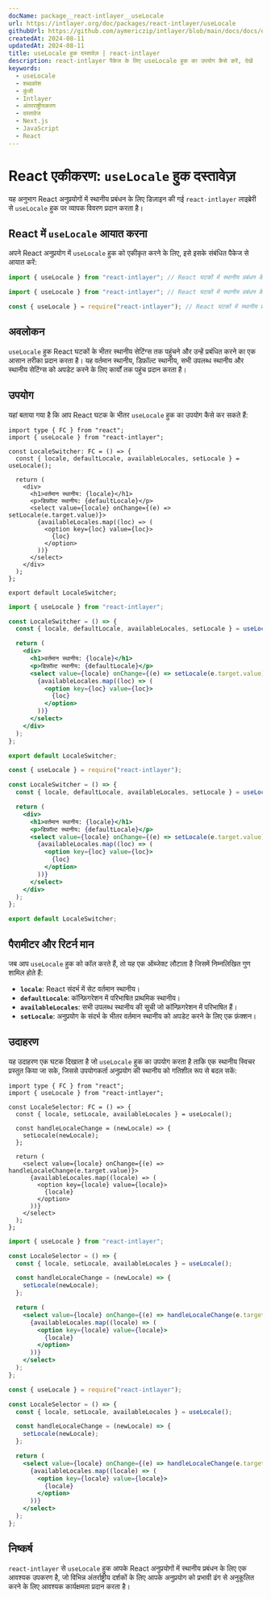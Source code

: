 ```yaml
---
docName: package__react-intlayer__useLocale
url: https://intlayer.org/doc/packages/react-intlayer/useLocale
githubUrl: https://github.com/aymericzip/intlayer/blob/main/docs/docs/en/packages/react-intlayer/useLocale.md
createdAt: 2024-08-11
updatedAt: 2024-08-11
title: useLocale हुक दस्तावेज़ | react-intlayer
description: react-intlayer पैकेज के लिए useLocale हुक का उपयोग कैसे करें, देखें
keywords:
  - useLocale
  - शब्दकोश
  - कुंजी
  - Intlayer
  - अंतरराष्ट्रीयकरण
  - दस्तावेज
  - Next.js
  - JavaScript
  - React
---
```


# React एकीकरण: `useLocale` हुक दस्तावेज़

यह अनुभाग React अनुप्रयोगों में स्थानीय प्रबंधन के लिए डिज़ाइन की गई `react-intlayer` लाइब्रेरी से `useLocale` हुक पर व्यापक विवरण प्रदान करता है।

## React में `useLocale` आयात करना

अपने React अनुप्रयोग में `useLocale` हुक को एकीकृत करने के लिए, इसे इसके संबंधित पैकेज से आयात करें:

```typescript codeFormat="typescript"
import { useLocale } from "react-intlayer"; // React घटकों में स्थानीय प्रबंधन के लिए उपयोग किया जाता है
```

```javascript codeFormat="esm"
import { useLocale } from "react-intlayer"; // React घटकों में स्थानीय प्रबंधन के लिए उपयोग किया जाता है
```

```javascript codeFormat="commonjs"
const { useLocale } = require("react-intlayer"); // React घटकों में स्थानीय प्रबंधन के लिए उपयोग किया जाता है
```

## अवलोकन

`useLocale` हुक React घटकों के भीतर स्थानीय सेटिंग्स तक पहुंचने और उन्हें प्रबंधित करने का एक आसान तरीका प्रदान करता है। यह वर्तमान स्थानीय, डिफ़ॉल्ट स्थानीय, सभी उपलब्ध स्थानीय और स्थानीय सेटिंग्स को अपडेट करने के लिए कार्यों तक पहुंच प्रदान करता है।

## उपयोग

यहां बताया गया है कि आप React घटक के भीतर `useLocale` हुक का उपयोग कैसे कर सकते हैं:

```tsx fileName="src/components/LocaleSwitcher.tsx" codeFormat="typescript"
import type { FC } from "react";
import { useLocale } from "react-intlayer";

const LocaleSwitcher: FC = () => {
  const { locale, defaultLocale, availableLocales, setLocale } = useLocale();

  return (
    <div>
      <h1>वर्तमान स्थानीय: {locale}</h1>
      <p>डिफ़ॉल्ट स्थानीय: {defaultLocale}</p>
      <select value={locale} onChange={(e) => setLocale(e.target.value)}>
        {availableLocales.map((loc) => (
          <option key={loc} value={loc}>
            {loc}
          </option>
        ))}
      </select>
    </div>
  );
};

export default LocaleSwitcher;
```

```jsx fileName="src/components/LocaleSwitcher.mjx" codeFormat="esm"
import { useLocale } from "react-intlayer";

const LocaleSwitcher = () => {
  const { locale, defaultLocale, availableLocales, setLocale } = useLocale();

  return (
    <div>
      <h1>वर्तमान स्थानीय: {locale}</h1>
      <p>डिफ़ॉल्ट स्थानीय: {defaultLocale}</p>
      <select value={locale} onChange={(e) => setLocale(e.target.value)}>
        {availableLocales.map((loc) => (
          <option key={loc} value={loc}>
            {loc}
          </option>
        ))}
      </select>
    </div>
  );
};

export default LocaleSwitcher;
```

```jsx fileName="src/components/LocaleSwitcher.csx" codeFormat="commonjs"
const { useLocale } = require("react-intlayer");

const LocaleSwitcher = () => {
  const { locale, defaultLocale, availableLocales, setLocale } = useLocale();

  return (
    <div>
      <h1>वर्तमान स्थानीय: {locale}</h1>
      <p>डिफ़ॉल्ट स्थानीय: {defaultLocale}</p>
      <select value={locale} onChange={(e) => setLocale(e.target.value)}>
        {availableLocales.map((loc) => (
          <option key={loc} value={loc}>
            {loc}
          </option>
        ))}
      </select>
    </div>
  );
};

export default LocaleSwitcher;
```

## पैरामीटर और रिटर्न मान

जब आप `useLocale` हुक को कॉल करते हैं, तो यह एक ऑब्जेक्ट लौटाता है जिसमें निम्नलिखित गुण शामिल होते हैं:

- **`locale`**: React संदर्भ में सेट वर्तमान स्थानीय।
- **`defaultLocale`**: कॉन्फ़िगरेशन में परिभाषित प्राथमिक स्थानीय।
- **`availableLocales`**: सभी उपलब्ध स्थानीय की सूची जो कॉन्फ़िगरेशन में परिभाषित हैं।
- **`setLocale`**: अनुप्रयोग के संदर्भ के भीतर वर्तमान स्थानीय को अपडेट करने के लिए एक फ़ंक्शन।

## उदाहरण

यह उदाहरण एक घटक दिखाता है जो `useLocale` हुक का उपयोग करता है ताकि एक स्थानीय स्विचर प्रस्तुत किया जा सके, जिससे उपयोगकर्ता अनुप्रयोग की स्थानीय को गतिशील रूप से बदल सकें:

```tsx fileName="src/components/LocaleSelector.tsx" codeFormat="typescript"
import type { FC } from "react";
import { useLocale } from "react-intlayer";

const LocaleSelector: FC = () => {
  const { locale, setLocale, availableLocales } = useLocale();

  const handleLocaleChange = (newLocale) => {
    setLocale(newLocale);
  };

  return (
    <select value={locale} onChange={(e) => handleLocaleChange(e.target.value)}>
      {availableLocales.map((locale) => (
        <option key={locale} value={locale}>
          {locale}
        </option>
      ))}
    </select>
  );
};
```

```jsx fileName="src/components/LocaleSelector.mjx" codeFormat="esm"
import { useLocale } from "react-intlayer";

const LocaleSelector = () => {
  const { locale, setLocale, availableLocales } = useLocale();

  const handleLocaleChange = (newLocale) => {
    setLocale(newLocale);
  };

  return (
    <select value={locale} onChange={(e) => handleLocaleChange(e.target.value)}>
      {availableLocales.map((locale) => (
        <option key={locale} value={locale}>
          {locale}
        </option>
      ))}
    </select>
  );
};
```

```jsx fileName="src/components/LocaleSelector.csx" codeFormat="commonjs"
const { useLocale } = require("react-intlayer");

const LocaleSelector = () => {
  const { locale, setLocale, availableLocales } = useLocale();

  const handleLocaleChange = (newLocale) => {
    setLocale(newLocale);
  };

  return (
    <select value={locale} onChange={(e) => handleLocaleChange(e.target.value)}>
      {availableLocales.map((locale) => (
        <option key={locale} value={locale}>
          {locale}
        </option>
      ))}
    </select>
  );
};
```

## निष्कर्ष

`react-intlayer` से `useLocale` हुक आपके React अनुप्रयोगों में स्थानीय प्रबंधन के लिए एक आवश्यक उपकरण है, जो विभिन्न अंतर्राष्ट्रीय दर्शकों के लिए आपके अनुप्रयोग को प्रभावी ढंग से अनुकूलित करने के लिए आवश्यक कार्यक्षमता प्रदान करता है।
